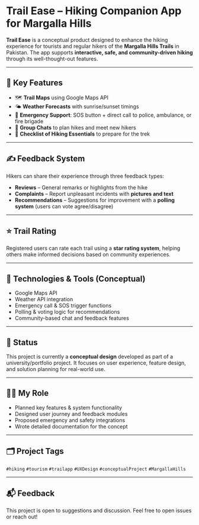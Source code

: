 # Trail Ease – Hiking Companion App for Margalla Hills

**Trail Ease** is a conceptual product designed to enhance the hiking experience for tourists and regular hikers of the **Margalla Hills Trails** in Pakistan. The app supports **interactive, safe, and community-driven hiking** through its well-thought-out features.

---

## 🌟 Key Features

- 🗺️ **Trail Maps** using Google Maps API
- 🌤️ **Weather Forecasts** with sunrise/sunset timings
- 🚨 **Emergency Support**: SOS button + direct call to police, ambulance, or fire brigade
- 👥 **Group Chats** to plan hikes and meet new hikers
- 🧳 **Checklist of Hiking Essentials** to prepare for the trek

---

## ✍️ Feedback System

Hikers can share their experience through three feedback types:
- **Reviews** – General remarks or highlights from the hike
- **Complaints** – Report unpleasant incidents with **pictures and text**
- **Recommendations** – Suggestions for improvement with a **polling system** (users can vote agree/disagree)

---

## ⭐ Trail Rating

Registered users can rate each trail using a **star rating system**, helping others make informed decisions based on community experiences.

---

## 🧩 Technologies & Tools (Conceptual)
- Google Maps API
- Weather API integration
- Emergency call & SOS trigger functions
- Polling & voting logic for recommendations
- Community-based chat and feedback features

---

## 📌 Status

This project is currently a **conceptual design** developed as part of a university/portfolio project. It focuses on user experience, feature design, and solution planning for real-world use.

---

## 👩‍💻 My Role

- Planned key features & system functionality
- Designed user journey and feedback modules
- Proposed emergency and safety integrations
- Wrote detailed documentation for the concept

---

## 🗂️ Project Tags

`#hiking` `#tourism` `#trailapp` `#UXDesign` `#conceptualProject` `#MargallaHills`

---

## 📬 Feedback

This project is open to suggestions and discussion. Feel free to open issues or reach out!

